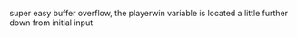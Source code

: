 super easy buffer overflow, the playerwin variable is located a little further down from initial input 
